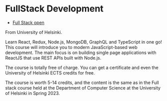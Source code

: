 # FullStack Development

- [Full Stack open](https://fullstackopen.com/en/)

From University of Helsinki.

Learn React, Redux, Node.js, MongoDB, GraphQL and TypeScript in one go! This course will introduce you to modern JavaScript-based web development. The main focus is on building single page applications with ReactJS that use REST APIs built with Node.js.

The course is totally free of charge. You can get a certificate and even the University of Helsinki ECTS credits for free.

The course is worth 5-14 credits, and the content is the same as in the Full stack course held at the Department of Computer Science at the University of Helsinki in Spring 2023.
